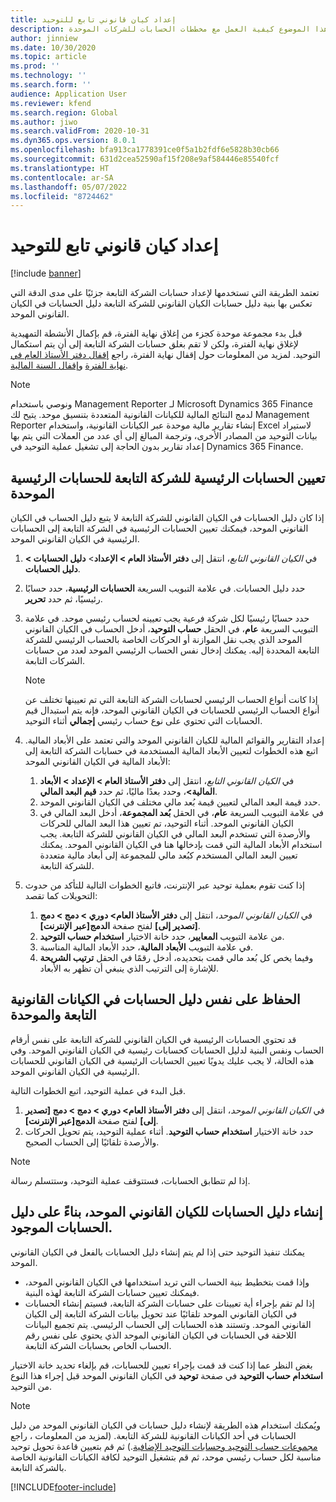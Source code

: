 ```yaml
---
title: إعداد كيان قانوني تابع للتوحيد
description: يوضح هذا الموضوع كيفية العمل مع مخططات الحسابات للشركات الموحدة.
author: jinniew
ms.date: 10/30/2020
ms.topic: article
ms.prod: ''
ms.technology: ''
ms.search.form: ''
audience: Application User
ms.reviewer: kfend
ms.search.region: Global
ms.author: jiwo
ms.search.validFrom: 2020-10-31
ms.dyn365.ops.version: 8.0.1
ms.openlocfilehash: bfa913ca1778391ce0f5a1b2fdf6e5828b30cb66
ms.sourcegitcommit: 631d2cea52590af15f208e9af584446e85540fcf
ms.translationtype: HT
ms.contentlocale: ar-SA
ms.lasthandoff: 05/07/2022
ms.locfileid: "8724462"
---
```

# <a name="set-up-a-subsidiary-legal-entity-for-consolidation"></a>إعداد كيان قانوني تابع للتوحيد

[!include [banner](../includes/banner.md)]

تعتمد الطريقة التي تستخدمها لإعداد حسابات الشركة التابعة جزئيًا على مدى الدقة التي تعكس بها بنية دليل حسابات الكيان القانوني للشركة التابعة دليل الحسابات في الكيان القانوني الموحد.

قبل بدء مجموعة موحدة كجزء من إغلاق نهاية الفترة، قم بإكمال الأنشطة التمهيدية لإغلاق نهاية الفترة، ولكن لا تقم بغلق حسابات الشركة التابعة إلى أن يتم استكمال التوحيد. لمزيد من المعلومات حول إقفال نهاية الفترة، راجع [إقفال دفتر الأستاذ العام في نهاية الفترة](close-general-ledger-at-period-end.md) و[إقفال السنة المالية‬](tasks/close-fiscal-year.md).

> [!NOTE]
>  ونوصي باستخدام Management Reporter لـ Microsoft Dynamics 365 Finance لدمج النتائج المالية للكيانات القانونية المتعددة بتنسيق موحد. يتيح لك Management Reporter إنشاء تقارير مالية موحدة عبر الكيانات القانونية، واستخدام Excel لاستيراد بيانات التوحيد من المصادر الأخرى، وترجمة المبالغ إلى أي عدد من العملات التي يتم بها إعداد تقارير بدون الحاجة إلى تشغيل عملية التوحيد في Dynamics 365 Finance.

## <a name="map-subsidiary-main-accounts-to-consolidated-main-accounts"></a>تعيين الحسابات الرئيسية للشركة التابعة للحسابات الرئيسية الموحدة

إذا كان دليل الحسابات في الكيان القانوني للشركة التابعة لا يتبع دليل الحساب في الكيان القانوني الموحد، فيمكنك تعيين الحسابات الرئيسية في الشركة التابعة إلى الحسابات الرئيسية في الكيان القانوني الموحد.

1. في *الكيان القانوني التابع*، انتقل إلى **دفتر الأستاذ العام \> الإعداد**\> **دليل الحسابات \> دليل الحسابات**.
2. حدد دليل الحسابات. في علامة التبويب السريعة **الحسابات الرئيسية**، حدد حسابًا رئيسيًا، ثم حدد **تحرير**.
3. حدد حسابًا رئيسيًا لكل شركة فرعية يجب تعيينه لحساب رئيسي موحد. في علامة التبويب السريعة **عام**، في الحقل **حساب التوحيد**، أدخل الحساب في الكيان القانوني الموحد الذي يجب نقل الموازنة أو الحركات الخاصة بالحساب الرئيسي للشركة التابعة المحددة إليه. يمكنك إدخال نفس الحساب الرئيسي الموحد لعدد من حسابات الشركات التابعة.

    > [!NOTE]
    > إذا كانت أنواع الحساب الرئيسي لحسابات الشركة التابعة التي تم تعيينها تختلف عن أنواع الحساب الرئيسي للحسابات في الكيان القانوني الموحد، فإنه يتم استبدال قيم الحسابات التي تحتوي على نوع حساب رئيسي **إجمالي** أثناء التوحيد.

4. إعداد التقارير والقوائم المالية للكيان القانوني الموحد والتي تعتمد على الأبعاد المالية. اتبع هذه الخطوات لتعيين الأبعاد المالية المستخدمة في حسابات الشركة التابعة إلى الأبعاد المالية في الكيان القانوني الموحد:

    1. في *الكيان القانوني التابع*، انتقل إلى **دفتر الأستاذ العام \> الإعداد \> الأبعاد المالية\>**، وحدد بعدًا ماليًا، ثم حدد **قيم البعد المالي**.
    2. حدد قيمة البعد المالي لتعيين قيمة بُعد مالي مختلف في الكيان القانوني الموحد.
    3. في علامة التبويب السريعة **عام**، في الحقل **بُعد المجموعة**، أدخل البعد المالي في الكيان القانوني الموحد. أثناء التوحيد، تم تعيين هذا البعد المالي للحركات والأرصدة التي تستخدم البعد المالي في الكيان القانوني للشركة التابعة. يجب استخدام الأبعاد المالية التي قمت بإدخالها هنا في الكيان القانوني الموحد. يمكنك تعيين البعد المالي المستخدم كبُعد مالي للمجموعة إلى أبعاد مالية متعددة للشركة التابعة.

5. إذا كنت تقوم بعملية توحيد عبر الإنترنت، فاتبع الخطوات التالية للتأكد من حدوث التحويلات كما تقصد:

    1. في *الكيان القانوني الموحد*، انتقل إلى **دفتر الأستاذ العام\> دوري \> دمج \> دمج \[تصدير إلى\]** لفتح صفحة **الدمج\[عبر الإنترنت\]**.
    2. من علامة التبويب **المعايير**، حدد خانة الاختيار **استخدام حساب التوحيد**.
    3. في علامة التبويب **الأبعاد المالية**، حدد الأبعاد المالية المناسبة.
    4. وفيما يخص كل بُعد مالي قمت بتحديده، أدخل رقمًا في الحقل **ترتيب الشريحة** للإشارة إلى الترتيب الذي ينبغي أن تظهر به الأبعاد.

## <a name="maintain-the-same-chart-of-accounts-in-the-subsidiary-and-consolidated-legal-entities"></a>الحفاظ على نفس دليل الحسابات في الكيانات القانونية التابعة والموحدة

قد تحتوي الحسابات الرئيسية في الكيان القانوني للشركة التابعة على نفس أرقام الحساب ونفس البنية لدليل الحسابات كحسابات رئيسية في الكيان القانوني الموحد. وفي هذه الحالة، لا يجب عليك يدويًا تعيين الحسابات الرئيسية في الكيان القانوني للحسابات الرئيسية في الكيان القانوني الموحد.

قبل البدء في عملية التوحيد، اتبع الخطوات التالية.

1. في *الكيان القانوني الموحد*، انتقل إلى **دفتر الأستاذ العام\> دوري \> دمج \> دمج \[تصدير إلى\]** لفتح صفحة **الدمج\[عبر الإنترنت\]**.
2. حدد خانة الاختيار **استخدام حساب التوحيد**. أثناء عملية التوحيد، يتم تحويل الحركات والأرصدة تلقائيًا إلى الحساب الصحيح.

> [!NOTE]
> إذا لم تتطابق الحسابات، فستتوقف عملية التوحيد، وستتسلم رسالة.

## <a name="create-a-chart-of-accounts-for-the-consolidated-legal-entity-based-on-an-existing-chart-of-accounts"></a>إنشاء دليل الحسابات للكيان القانوني الموحد، بناءً على دليل الحسابات الموجود.

يمكنك تنفيذ التوحيد حتى إذا لم يتم إنشاء دليل الحسابات بالفعل في الكيان القانوني الموحد.

- وإذا قمت بتخطيط بنية الحساب التي تريد استخدامها في الكيان القانوني الموحد، فيمكنك تعيين حسابات الشركة التابعة لهذه البنية.
- إذا لم تقم بإجراء أية تعيينات على حسابات الشركة التابعة، فسيتم إنشاء الحسابات في الكيان القانوني الموحد تلقائيًا عند تحويل بيانات الشركة التابعة إلى الكيان القانوني الموحد. وتستند هذه الحسابات إلى الحساب الرئيسي. يتم تجميع البيانات اللاحقة في الحسابات في الكيان القانوني الموحد الذي يحتوي على نفس رقم الحساب الخاص بحسابات الشركة التابعة.

بغض النظر عما إذا كنت قد قمت بإجراء تعيين للحسابات، قم بإلغاء تحديد خانة الاختيار **استخدام حساب التوحيد** في صفحة **توحيد**  في الكيان القانوني الموحد قبل إجراء هذا النوع من التوحيد.

> [!NOTE]
> ويُمكنك استخدام هذه الطريقة لإنشاء دليل حسابات في الكيان القانوني الموحد من دليل الحسابات في أحد الكيانات القانونية للشركة التابعة. (لمزيد من المعلومات ، راجع [مجموعات حساب التوحيد وحسابات التوحيد الإضافية](../budgeting/consolidation-account-groups-consolidation-accounts.md).) ثم قم بتعيين قاعدة تحويل توحيد مناسبة لكل حساب رئيسي موحد، ثم قم بتشغيل التوحيد لكافة الكيانات القانونية الخاصة بالشركة التابعة.


[!INCLUDE[footer-include](../../includes/footer-banner.md)]
